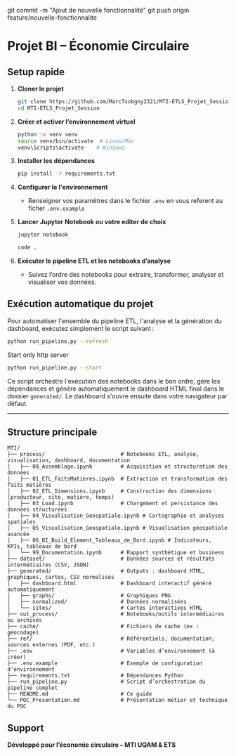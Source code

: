 git commit -m "Ajout de nouvelle fonctionnalité"
git push origin feature/nouvelle-fonctionnalite

# Projet BI – Économie Circulaire

## Setup rapide

1. **Cloner le projet**

   ```bash
   git clone https://github.com/MarcTsobgny2321/MTI-ETLS_Projet_Session.git
   cd MTI-ETLS_Projet_Session
   ```

2. **Créer et activer l’environnement virtuel**

   ```bash
   python -m venv venv
   source venv/bin/activate  # Linux/Mac
   venv\Scripts\activate    # Windows
   ```

3. **Installer les dépendances**

   ```bash
   pip install -r requirements.txt
   ```

4. **Configurer le l'environnement**

   - Renseigner vos paramètres dans le fichier `.env` en vous referent au ficher `.env.example`

5. **Lancer Jupyter Notebook ou votre editer de choix**

   ```bash
   jupyter notebook
   ```

   ```bash
   code .
   ```

6. **Exécuter le pipeline ETL et les notebooks d’analyse**
   - Suivez l’ordre des notebooks pour extraire, transformer, analyser et visualiser vos données.

## Exécution automatique du projet

Pour automatiser l'ensemble du pipeline ETL, l'analyse et la génération du dashboard, exécutez simplement le script suivant :

```bash
python run_pipeline.py --refresh
```

Start only http server

```bash
python run_pipeline.py --start
```

Ce script orchestre l'exécution des notebooks dans le bon ordre, gère les dépendances et génère automatiquement le dashboard HTML final dans le dossier `generated/`. Le dashboard s'ouvre ensuite dans votre navigateur par défaut.

---

## Structure principale

```
MTI/
├── process/                        # Notebooks ETL, analyse, visualisation, dashboard, documentation
│   ├── 00_Assemblage.ipynb         # Acquisition et structuration des données
│   ├── 01_ETL_FaitsMatieres.ipynb  # Extraction et transformation des faits matières
│   ├── 02_ETL_Dimensions.ipynb     # Construction des dimensions (producteur, site, matière, temps)
│   ├── 03_Load.ipynb               # Chargement et persistance des données structurées
│   ├── 04_Visualisation_Geospatiale.ipynb # Cartographie et analyses spatiales
│   ├── 05_Visualisation_Geospatiale.ipynb # Visualisation géospatiale avancée
│   ├── 06_BI_Build_Element_Tableaux_de_Bord.ipynb # Indicateurs, KPIs, tableaux de bord
│   └── 99_Documentation.ipynb      # Rapport synthétique et business
├── dataset/                        # Données sources et résultats intermédiaires (CSV, JSON)
├── generated/                      # Outputs : dashboard HTML, graphiques, cartes, CSV normalisés
│   ├── dashboard.html              # Dashboard interactif généré automatiquement
│   ├── graphs/                     # Graphiques PNG
│   ├── normalized/                 # Données normalisées
│   └── sites/                      # Cartes interactives HTML
├── out_process/                    # Notebooks/outils intermédiaires ou archivés
├── cache/                          # Fichiers de cache (ex : géocodage)
├── ref/                            # Référentiels, documentation, sources externes (PDF, etc.)
├── .env                            # Variables d’environnement (à créer)
├── .env.example                    # Exemple de configuration d’environnement
├── requirements.txt                # Dépendances Python
├── run_pipeline.py                 # Script d’orchestration du pipeline complet
├── README.md                       # Ce guide
└── POC_Presentation.md             # Présentation métier et technique du POC
```

## Support

**Développé pour l’économie circulaire – MTI UQAM & ETS**

```

```
